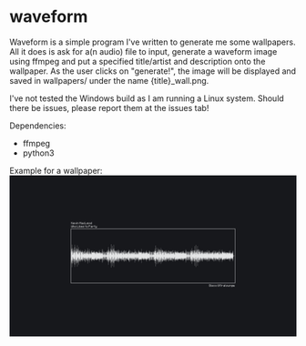 # waveform

Waveform is a simple program I've written to generate me some wallpapers. All it does is ask for a(n audio) file to input, generate a waveform image using ffmpeg and put a specified title/artist and description onto the wallpaper. As the user clicks on "generate!", the image will be displayed and saved in wallpapers/ under the name {title}_wall.png.

I've not tested the Windows build as I am running a Linux system. Should there be issues, please report them at the issues tab!

Dependencies:
- ffmpeg
- python3

Example for a wallpaper:
![example of such a generated wallpaper](https://raw.githubusercontent.com/devcey/waveform/refs/heads/main/wallpapers/sample_wall.png?token=GHSAT0AAAAAACX3J34SZIYEDP2SUBD36F7IZZGEWJA)
